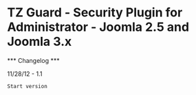 # TZ Guard - Security Plugin for Administrator - Joomla 2.5 and Joomla 3.x

*** Changelog ***

11/28/12 - 1.1

    Start version 

